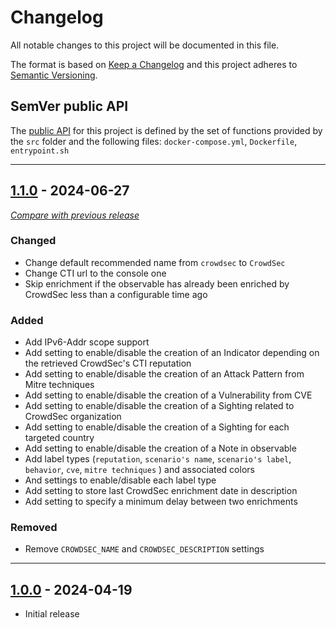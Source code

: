 # Changelog
All notable changes to this project will be documented in this file.

The format is based on [Keep a Changelog](https://keepachangelog.com/en/) and this project adheres to [Semantic Versioning](https://semver.org/spec/v2.0.0.html).

## SemVer public API

The [public API](https://semver.org/spec/v2.0.0.html#spec-item-1)  for this project is defined by the set of 
functions provided by the `src` folder and the following files: `docker-compose.yml`, `Dockerfile`, `entrypoint.sh`

---

## [1.1.0](https://github.com/crowdsecurity/cs-opencti-internal-enrichment-connector/releases/tag/v1.1.0) - 2024-06-27
[_Compare with previous release_](https://github.com/crowdsecurity/cs-opencti-internal-enrichment-connector/compare/v1.0.0...v1.1.0)

### Changed

- Change default recommended name from `crowdsec` to `CrowdSec`
- Change CTI url to the console one
- Skip enrichment if the observable has already been enriched by CrowdSec less than a configurable time ago

### Added

- Add IPv6-Addr scope support
- Add setting to enable/disable the creation of an Indicator depending on the retrieved CrowdSec's CTI reputation
- Add setting to enable/disable the creation of an Attack Pattern from Mitre techniques
- Add setting to enable/disable the creation of a Vulnerability from CVE
- Add setting to enable/disable the creation of a Sighting related to CrowdSec organization
- Add setting to enable/disable the creation of a Sighting for each targeted country
- Add setting to enable/disable the creation of a Note in observable
- Add label types (`reputation`, `scenario's name`, `scenario's label`, `behavior`, `cve`, `mitre techniques` ) and associated colors
- And settings to enable/disable each label type
- Add setting to store last CrowdSec enrichment date in description
- Add setting to specify a minimum delay between two enrichments


### Removed

- Remove `CROWDSEC_NAME` and `CROWDSEC_DESCRIPTION` settings

---

## [1.0.0](https://github.com/crowdsecurity/cs-opencti-internal-enrichment-connector/releases/tag/v1.0.0) - 2024-04-19

- Initial release
